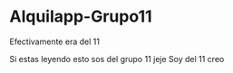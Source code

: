 # Alquilapp-Grupo11

Efectivamente era del 11

Si estas leyendo esto sos del grupo 11 jeje
 Soy del 11 creo
